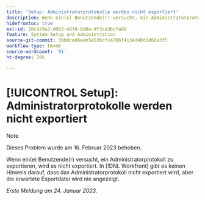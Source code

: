 ```yaml
---
title: 'Setup: Administratorprotokolle werden nicht exportiert'
description: Wenn ein(e) Benutzende(r) versucht, ein Administratorprotokoll zu exportieren, wird es nicht exportiert. In Workfront gibt es keinen Hinweis darauf, dass das Auditprotokoll nicht exportiert wird, aber die erwartete Exportdatei wird nie angezeigt.
hidefromtoc: true
exl-id: 20c929a3-d083-48f8-8d0a-df3ca3bcfa08
feature: System Setup and Administration
source-git-commit: 3bb0ced6eeb5e53bcfc4706f4134d40d5d68a3f5
workflow-type: tm+mt
source-wordcount: '91'
ht-degree: 78%

---
```


# [!UICONTROL Setup]: Administratorprotokolle werden nicht exportiert

>[!NOTE]
>
>Dieses Problem wurde am 16. Februar 2023 behoben.

Wenn ein(e) Benutzende(r) versucht, ein Administratorprotokoll zu exportieren, wird es nicht exportiert. In [!DNL Workfront] gibt es keinen Hinweis darauf, dass das Administratorprotokoll nicht exportiert wird, aber die erwartete Exportdatei wird nie angezeigt.

_Erste Meldung am 24. Januar 2023._
